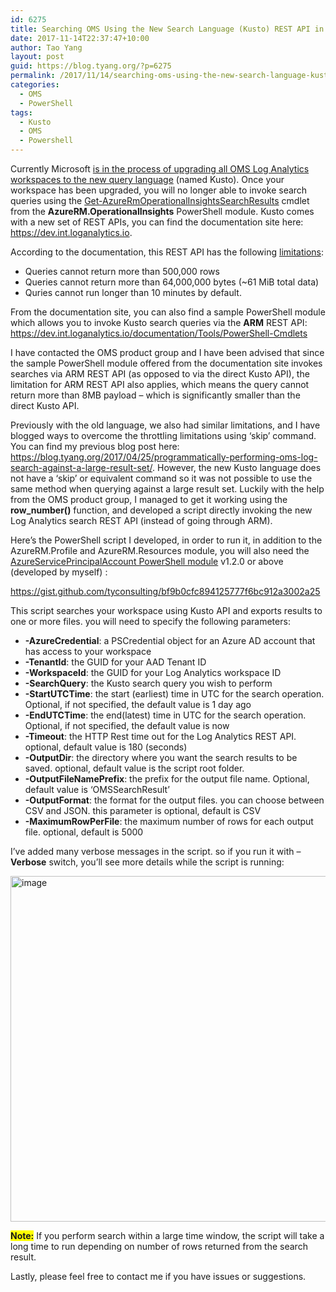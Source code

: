 ```yaml
---
id: 6275
title: Searching OMS Using the New Search Language (Kusto) REST API in PowerShell
date: 2017-11-14T22:37:47+10:00
author: Tao Yang
layout: post
guid: https://blog.tyang.org/?p=6275
permalink: /2017/11/14/searching-oms-using-the-new-search-language-kusto-rest-api-in-powershell/
categories:
  - OMS
  - PowerShell
tags:
  - Kusto
  - OMS
  - Powershell
---
```

Currently Microsoft <a href="https://blogs.technet.microsoft.com/msoms/2017/10/17/azure-log-analytics-workspace-upgrades-in-progress/">is in the process of upgrading all OMS Log Analytics workspaces to the new query language</a> (named Kusto). Once your workspace has been upgraded, you will no longer able to invoke search queries using the <a href="https://docs.microsoft.com/en-us/powershell/module/azurerm.operationalinsights/get-azurermoperationalinsightssearchresults">Get-AzureRmOperationalInsightsSearchResults</a> cmdlet from the <strong>AzureRM.OperationalInsights</strong> PowerShell module. Kusto comes with a new set of REST APIs, you can find the documentation site here: <a href="https://dev.int.loganalytics.io">https://dev.int.loganalytics.io</a>.

According to the documentation, this REST API has the following <a href="https://dev.int.loganalytics.io/documentation/Using-the-API/Limits">limitations</a>:
<ul>
 	<li>Queries cannot return more than 500,000 rows</li>
 	<li>Queries cannot return more than 64,000,000 bytes (~61 MiB total data)</li>
 	<li>Quries cannot run longer than 10 minutes by default.</li>
</ul>
From the documentation site, you can also find a sample PowerShell module which allows you to invoke Kusto search queries via the <strong>ARM</strong> REST API: <a title="https://dev.int.loganalytics.io/documentation/Tools/PowerShell-Cmdlets" href="https://dev.int.loganalytics.io/documentation/Tools/PowerShell-Cmdlets">https://dev.int.loganalytics.io/documentation/Tools/PowerShell-Cmdlets</a>

I have contacted the OMS product group and I have been advised that since the sample PowerShell module offered from the documentation site invokes searches via ARM REST API (as opposed to via the direct Kusto API), the limitation for ARM REST API also applies, which means the query cannot return more than 8MB payload – which is significantly smaller than the direct Kusto API.

Previously with the old language, we also had similar limitations, and I have blogged ways to overcome the throttling limitations using ‘skip’ command. You can find my previous blog post here: <a title="https://blog.tyang.org/2017/04/25/programmatically-performing-oms-log-search-against-a-large-result-set/" href="https://blog.tyang.org/2017/04/25/programmatically-performing-oms-log-search-against-a-large-result-set/">https://blog.tyang.org/2017/04/25/programmatically-performing-oms-log-search-against-a-large-result-set/</a>. However, the new Kusto language does not have a ‘skip’ or equivalent command so it was not possible to use the same method when querying against a large result set. Luckily with the help from the OMS product group, I managed to get it working using the <strong>row_number()</strong> function, and developed a script directly invoking the new Log Analytics search REST API (instead of going through ARM).

Here’s the PowerShell script I developed, in order to run it, in addition to the AzureRM.Profile and AzureRM.Resources module, you will also need the <a href="https://www.powershellgallery.com/packages/AzureServicePrincipalAccount/">AzureServicePrincipalAccount PowerShell module</a> v1.2.0 or above (developed by myself) :

https://gist.github.com/tyconsulting/bf9b0cfc894125777f6bc912a3002a25

This script searches your workspace using Kusto API and exports results to one or more files. you will need to specify the following parameters:
<ul>
 	<li><strong>-AzureCredential</strong>: a PSCredential object for an Azure AD account that has access to your workspace</li>
 	<li><strong>-TenantId</strong>: the GUID for your AAD Tenant ID</li>
 	<li><strong>-WorkspaceId</strong>: the GUID for your Log Analytics workspace ID</li>
 	<li><strong>-SearchQuery</strong>: the Kusto search query you wish to perform</li>
 	<li><strong>-StartUTCTime</strong>: the start (earliest) time in UTC for the search operation. Optional, if not specified, the default value is 1 day ago</li>
 	<li><strong>-EndUTCTime</strong>: the end(latest) time in UTC for the search operation. Optional, if not specified, the default value is now</li>
 	<li><strong>-Timeout</strong>: the HTTP Rest time out for the Log Analytics REST API. optional, default value is 180 (seconds)</li>
 	<li><strong>-OutputDir</strong>: the directory where you want the search results to be saved. optional, default value is the script root folder.</li>
 	<li><strong>-OutputFileNamePrefix</strong>: the prefix for the output file name. Optional, default value is ‘OMSSearchResult’</li>
 	<li><strong>-OutputFormat</strong>: the format for the output files. you can choose between CSV and JSON. this parameter is optional, default is CSV</li>
 	<li><strong>-MaximumRowPerFile</strong>: the maximum number of rows for each output file. optional, default is 5000</li>
</ul>
I’ve added many verbose messages in the script. so if you run it with –<strong>Verbose</strong> switch, you’ll see more details while the script is running:

<a href="https://blog.tyang.org/wp-content/uploads/2017/11/image.png"><img style="display: inline; background-image: none;" title="image" src="https://blog.tyang.org/wp-content/uploads/2017/11/image_thumb.png" alt="image" width="1002" height="553" border="0" /></a>

<strong><span style="background-color: #ffff00;">Note:</span></strong> If you perform search within a large time window, the script will take a long time to run depending on number of rows returned from the search result.

Lastly, please feel free to contact me if you have issues or suggestions.